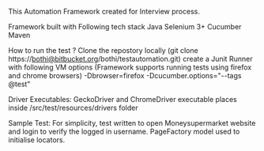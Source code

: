 This Automation Framework created for Interview process.

Framework built with Following tech stack
Java
Selenium 3+
Cucumber
Maven

How to run the test ?
Clone the repostory locally (git clone https://bothi@bitbucket.org/bothi/testautomation.git)
create a Junit Runner with following VM options (Framework supports running tests using firefox and chrome browsers)
-Dbrowser=firefox -Dcucumber.options="--tags @test"

Driver Executables:
GeckoDriver and ChromeDriver executable places inside /src/test/resources/drivers folder

Sample Test:
For simplicity, test written to open Moneysupermarket website and login to verify the logged in username.
PageFactory model used to initialise locators.
